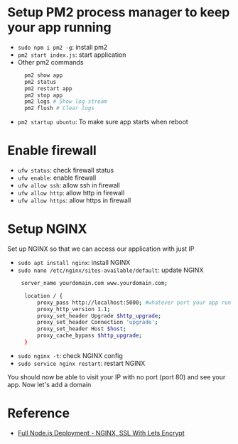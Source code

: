 # Setup PM2 process manager to keep your app running
- `sudo npm i pm2 -g`: install pm2
- `pm2 start index.js`: start application
- Other pm2 commands
  ```bash
    pm2 show app
    pm2 status
    pm2 restart app
    pm2 stop app
    pm2 logs # Show log stream
    pm2 flush # Clear logs
  ```
- `pm2 startup ubuntu`: To make sure app starts when reboot

# Enable firewall
- `ufw status`: check firewall status
- `ufw enable`: enable firewall
- `ufw allow ssh`: allow ssh in firewall
- `ufw allow http`: allow http in firewall
- `ufw allow https`: allow https in firewall

# Setup NGINX
Set up NGINX so that we can access our application with just IP
- `sudo apt install nginx`: install NGINX
- `sudo nano /etc/nginx/sites-available/default`: update NGINX
  ```bash
   server_name yourdomain.com www.yourdomain.com;

    location / {
        proxy_pass http://localhost:5000; #whatever port your app runs on
        proxy_http_version 1.1;
        proxy_set_header Upgrade $http_upgrade;
        proxy_set_header Connection 'upgrade';
        proxy_set_header Host $host;
        proxy_cache_bypass $http_upgrade;
    }
  ```
- `sudo nginx -t`: check NGINX config
- `sudo service nginx restart`: restart NGINX

You should now be able to visit your IP with no port (port 80) and see your app. Now let's add a domain

# Reference
- [Full Node.js Deployment - NGINX, SSL With Lets Encrypt](https://www.youtube.com/watch?v=oykl1Ih9pMg)